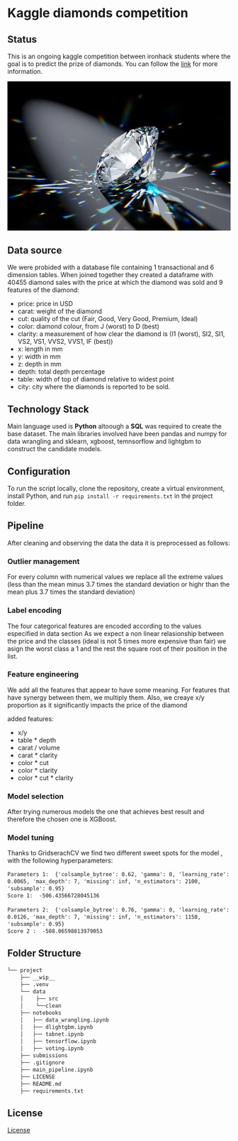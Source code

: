 # Kaggle diamonds competition

##  Status
This is an ongoing kaggle competition between ironhack students where
 the goal is to predict the prize of diamonds. You can follow the [link](https://www.kaggle.com/competitions/ihdatamadpt0923projectm3/leaderboard) for more information.

![Example Map](data/src/diamonds_image.webp)


## Data source
We were probided with a database file containing 1 transactional and 6 dimension tables. When joined together they created a dataframe with 40455 diamond sales with the price at which the diamond was sold and 9 features of the diamond:


- price: price in USD
- carat: weight of the diamond
- cut: quality of the cut (Fair, Good, Very Good, Premium, Ideal)
- color: diamond colour, from J (worst) to D (best)
- clarity: a measurement of how clear the diamond is (I1 (worst), SI2, SI1, VS2, VS1, VVS2, VVS1, IF (best))
- x: length in mm
- y: width in mm
- z: depth in mm
- depth: total depth percentage
- table: width of top of diamond relative to widest point
- city: city where the diamonds is reported to be sold.


## Technology Stack
Main language used is **Python** altoough a **SQL** was required to create the base dataset. The main libraries involved have been pandas and numpy for data wrangling and sklearn, xgboost, temnsorflow and lightgbm to construct the candidate models.

## Configuration
 To run the script locally, clone the repository, create a virtual environment, install Python, and run `pip install -r requirements.txt` in the project folder.

## Pipeline

After cleaning and observing the data the data it is preprocessed as follows:

### Outlier management

For every column with numerical values we replace all the extreme values (less than the mean minus 3.7 times the standard deviation or highr than the mean plus 3.7 times the standard deviation)

### Label encoding

The four categorical features are encoded according to the values especified in data section
As we expect a non linear relasionship between the price and the classes (ideal is not 5 times more expensive than fair) we asign the worst class a 1 and the rest the square root of their position in the list.

### Feature engineering

We add all the features that appear to have some meaning. For features that have synergy between them, we multiply them. Also, we creaye x/y proportion as it significantly impacts the price of the diamond

added features:

- x/y
- table * depth
- carat / volume
- carat * clarity
- color * cut
- color * clarity
- color * cut * clarity

### Model selection
After trying numerous models the one that achieves best result and therefore the chosen one is XGBoost.


### Model tuning

Thanks to GridserachCV we find two different sweet spots for the model , with the following hyperparameters:

```
Parameters 1:  {'colsample_bytree': 0.62, 'gamma': 0, 'learning_rate': 0.0065, 'max_depth': 7, 'missing': inf, 'n_estimators': 2100, 'subsample': 0.95}
Score 1:  -506.43566728045136

Parameters 2:  {'colsample_bytree': 0.76, 'gamma': 0, 'learning_rate': 0.0126, 'max_depth': 7, 'missing': inf, 'n_estimators': 1150, 'subsample': 0.95}
Score 2 :  -508.06598813979053
```

## Folder Structure

```
└── project
    ├── __wip__
    ├── .venv
    └── data
    │    ├── src
    │    └──clean
    ├── notebooks
    │   ├── data_wrangling.ipynb
    │   ├── dlightgbm.ipynb
    │   ├── tabnet.ipynb
    │   ├── tensorflow.ipynb
    │   ├── voting.ipynb
    ├── submissions
    ├── .gitignore
    ├── main_pipeline.ipynb
    ├── LICENSE
    ├── README.md
    ├── requirements.txt
```
## License
[License](LICENSE.txt)